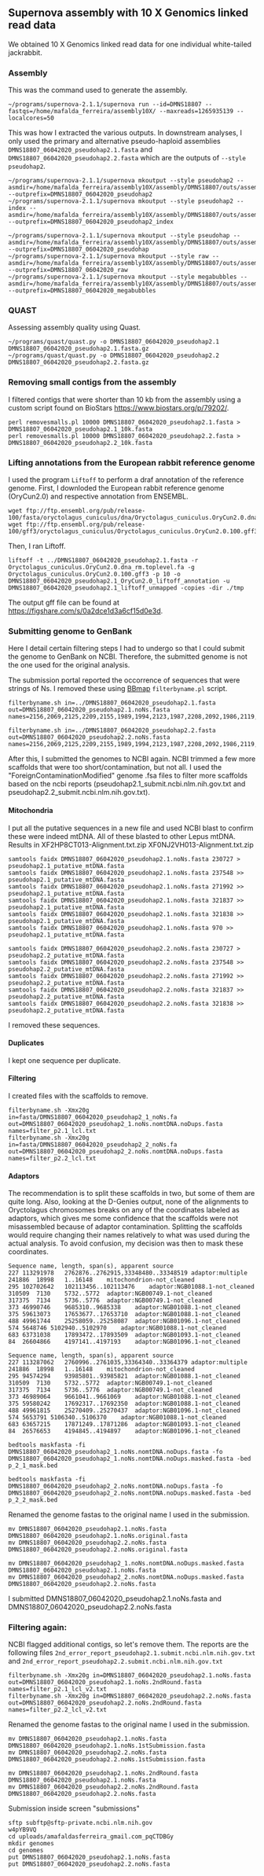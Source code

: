 ## Supernova assembly with 10 X Genomics linked read data

We obtained 10 X Genomics linked read data for one individual white-tailed jackrabbit.

### Assembly 

This was the command used to generate the assembly.

```
~/programs/supernova-2.1.1/supernova run --id=DMNS18807 --fastqs=/home/mafalda_ferreira/assembly10X/ --maxreads=1265935139 --localcores=50
```

This was how I extracted the various outputs. In downstream analyses, I only used the primary and alternative pseudo-haploid assemblies `DMNS18807_06042020_pseudohap2.1.fasta` and `DMNS18807_06042020_pseudohap2.2.fasta` which are the outputs of `--style pseudohap2`.

```
~/programs/supernova-2.1.1/supernova mkoutput --style pseudohap2 --asmdir=/home/mafalda_ferreira/assembly10X/assembly/DMNS18807/outs/assembly --outprefix=DMNS18807_06042020_pseudohap2
~/programs/supernova-2.1.1/supernova mkoutput --style pseudohap2 --index --asmdir=/home/mafalda_ferreira/assembly10X/assembly/DMNS18807/outs/assembly --outprefix=DMNS18807_06042020_pseudohap2_index

~/programs/supernova-2.1.1/supernova mkoutput --style pseudohap --asmdir=/home/mafalda_ferreira/assembly10X/assembly/DMNS18807/outs/assembly --outprefix=DMNS18807_06042020_pseudohap
~/programs/supernova-2.1.1/supernova mkoutput --style raw --asmdir=/home/mafalda_ferreira/assembly10X/assembly/DMNS18807/outs/assembly --outprefix=DMNS18807_06042020_raw
~/programs/supernova-2.1.1/supernova mkoutput --style megabubbles --asmdir=/home/mafalda_ferreira/assembly10X/assembly/DMNS18807/outs/assembly --outprefix=DMNS18807_06042020_megabubbles
```

### QUAST

Assessing assembly quality using Quast.

```
~/programs/quast/quast.py -o DMNS18807_06042020_pseudohap2.1 DMNS18807_06042020_pseudohap2.1.fasta.gz
~/programs/quast/quast.py -o DMNS18807_06042020_pseudohap2.2 DMNS18807_06042020_pseudohap2.2.fasta.gz
```

### Removing small contigs from the assembly

I filtered contigs that were shorter than 10 kb from the assembly using a custom script found on BioStars https://www.biostars.org/p/79202/.


```
perl removesmalls.pl 10000 DMNS18807_06042020_pseudohap2.1.fasta > DMNS18807_06042020_pseudohap2.1_10k.fasta
perl removesmalls.pl 10000 DMNS18807_06042020_pseudohap2.2.fasta > DMNS18807_06042020_pseudohap2.2_10k.fasta
```

### Lifting annotations from the European rabbit reference genome

I used the program `Liftoff` to perform a draf annotation of the reference genome. First, I downloded the European rabbit reference genome (OryCun2.0) and respective annotation from ENSEMBL.

```
wget ftp://ftp.ensembl.org/pub/release-100/fasta/oryctolagus_cuniculus/dna/Oryctolagus_cuniculus.OryCun2.0.dna_rm.toplevel.fa.gz
wget ftp://ftp.ensembl.org/pub/release-100/gff3/oryctolagus_cuniculus/Oryctolagus_cuniculus.OryCun2.0.100.gff3.gz
```

Then, I ran Liftoff.

```
liftoff -t ../DMNS18807_06042020_pseudohap2.1.fasta -r Oryctolagus_cuniculus.OryCun2.0.dna_rm.toplevel.fa -g Oryctolagus_cuniculus.OryCun2.0.100.gff3 -p 10 -o DMNS18807_06042020_pseudohap2.1_OryCun2.0_liftoff_annotation -u DMNS18807_06042020_pseudohap2.1_liftoff_unmapped -copies -dir ./tmp
```

The output gff file can be found at https://figshare.com/s/0a2dce1d3a6cf15d0e3d.

### Submitting genome to GenBank

Here I detail certain filtering steps I had to undergo so that I could submit the genome to GenBank on NCBI. Therefore, the submitted genome is not the one used for the original analysis.

The submission portal reported the occorrence of sequences that were strings of Ns. I removed these using [BBmap](https://sourceforge.net/projects/bbmap/) `filterbyname.pl` script.

```
filterbyname.sh in=../DMNS18807_06042020_pseudohap2.1.fasta out=DMNS18807_06042020_pseudohap2.1.noNs.fasta names=2156,2069,2125,2209,2155,1989,1994,2123,1987,2208,2092,1986,2119,2083,2074,2091,2205,1990,2115,2154,2072,2081,2118,2106,1991,2124,2164,320539,2114,2107,2097,1985,2116,2153,359326,2122,1995,321491,2071,366560,1992,2076,1997,1993,2084,1988,2085,2105,2136,2082,2089

filterbyname.sh in=../DMNS18807_06042020_pseudohap2.2.fasta out=DMNS18807_06042020_pseudohap2.2.noNs.fasta names=2156,2069,2125,2209,2155,1989,1994,2123,1987,2208,2092,1986,2119,2083,2074,2091,2205,1990,2115,2154,2072,2081,2118,2106,1991,2124,2164,320539,2114,2107,2097,1985,2116,2153,359326,2122,1995,321491,2071,366560,1992,2076,1997,1993,2084,1988,2085,2105,2136,2082,2089
```

After this, I submitted the genomes to NCBI again. NCBI trimmed a few more scaffolds that were too short/contamination, but not all. I used the "ForeignContaminationModified" genome .fsa files to filter more scaffolds based on the ncbi reports (pseudohap2.1_submit.ncbi.nlm.nih.gov.txt and pseudohap2.2_submit.ncbi.nlm.nih.gov.txt).

#### Mitochondria

I put all the putative sequences in a new file and used NCBI blast to confirm these were indeed mtDNA. All of these blasted to other Lepus mtDNA. Results in XF2HP8CT013-Alignment.txt.zip XF0NJ2VH013-Alignment.txt.zip

```
samtools faidx DMNS18807_06042020_pseudohap2.1.noNs.fasta 230727 > pseudohap2.1_putative_mtDNA.fasta
samtools faidx DMNS18807_06042020_pseudohap2.1.noNs.fasta 237548 >> pseudohap2.1_putative_mtDNA.fasta
samtools faidx DMNS18807_06042020_pseudohap2.1.noNs.fasta 271992 >> pseudohap2.1_putative_mtDNA.fasta
samtools faidx DMNS18807_06042020_pseudohap2.1.noNs.fasta 321837 >> pseudohap2.1_putative_mtDNA.fasta
samtools faidx DMNS18807_06042020_pseudohap2.1.noNs.fasta 321838 >> pseudohap2.1_putative_mtDNA.fasta
samtools faidx DMNS18807_06042020_pseudohap2.1.noNs.fasta 970 >> pseudohap2.1_putative_mtDNA.fasta
```

```
samtools faidx DMNS18807_06042020_pseudohap2.2.noNs.fasta 230727 > pseudohap2.2_putative_mtDNA.fasta
samtools faidx DMNS18807_06042020_pseudohap2.2.noNs.fasta 237548 >> pseudohap2.2_putative_mtDNA.fasta
samtools faidx DMNS18807_06042020_pseudohap2.2.noNs.fasta 271992 >> pseudohap2.2_putative_mtDNA.fasta
samtools faidx DMNS18807_06042020_pseudohap2.2.noNs.fasta 321837 >> pseudohap2.2_putative_mtDNA.fasta
samtools faidx DMNS18807_06042020_pseudohap2.2.noNs.fasta 321838 >> pseudohap2.2_putative_mtDNA.fasta
```

I removed these sequences.

#### Duplicates

I kept one sequence per duplicate.

#### Filtering

I created files with the scaffolds to remove.

```
filterbyname.sh -Xmx20g in=fasta/DMNS18807_06042020_pseudohap2_1_noNs.fa out=DMNS18807_06042020_pseudohap2_1.noNs.nomtDNA.noDups.fasta names=filter_p2.1_lcl.txt
filterbyname.sh -Xmx20g in=fasta/DMNS18807_06042020_pseudohap2_2_noNs.fa out=DMNS18807_06042020_pseudohap2_2.noNs.nomtDNA.noDups.fasta names=filter_p2.2_lcl.txt
```

#### Adaptors

The recommendation is to split these scaffolds in two, but some of them are quite long. Also, looking at the D-Genies output, none of the alignments to Oryctolagus chromosomes breaks on any of the coordinates labeled as adaptors, which gives me some confidence that the scaffolds were not misassembled because of adaptor contamination. Splitting the scaffolds would require changing their names relatively to what was used during the actual analysis. To avoid confusion, my decision was then to mask these coordinates.

```
Sequence name, length, span(s), apparent source
227	113291978	2762876..2762915,33348480..33348519	adaptor:multiple
241886	18998	1..16148	mitochondrion-not_cleaned
295	102702642	102113456..102113476	adaptor:NGB01088.1-not_cleaned
310509	7130	5732..5772	adaptor:NGB00749.1-not_cleaned
317375	7134	5736..5776	adaptor:NGB00749.1-not_cleaned
373	46990746	9685310..9685338	adaptor:NGB01088.1-not_cleaned
375	59613073	17653677..17653710	adaptor:NGB01088.1-not_cleaned
488	49961744	25258059..25258087	adaptor:NGB01096.1-not_cleaned
574	5648746	5102940..5102970	adaptor:NGB01088.1-not_cleaned
683	63731038	17893472..17893509	adaptor:NGB01093.1-not_cleaned
84	26604866	4197141..4197193	adaptor:NGB01096.1-not_cleaned
```

```
Sequence name, length, span(s), apparent source
227	113287062	2760996..2761035,33364340..33364379	adaptor:multiple
241886	18998	1..16148	mitochondrion-not_cleaned
295	94574294	93985801..93985821	adaptor:NGB01088.1-not_cleaned
310509	7130	5732..5772	adaptor:NGB00749.1-not_cleaned
317375	7134	5736..5776	adaptor:NGB00749.1-not_cleaned
373	46989064	9661041..9661069	adaptor:NGB01088.1-not_cleaned
375	59580242	17692317..17692350	adaptor:NGB01088.1-not_cleaned
488	49961815	25270409..25270437	adaptor:NGB01096.1-not_cleaned
574	5653791	5106340..5106370	adaptor:NGB01088.1-not_cleaned
683	63657215	17871249..17871286	adaptor:NGB01093.1-not_cleaned
84	26576653	4194845..4194897	adaptor:NGB01096.1-not_cleaned
```

```
bedtools maskfasta -fi DMNS18807_06042020_pseudohap2_1.noNs.nomtDNA.noDups.fasta -fo DMNS18807_06042020_pseudohap2_1.noNs.nomtDNA.noDups.masked.fasta -bed p_2_1_mask.bed

bedtools maskfasta -fi DMNS18807_06042020_pseudohap2_2.noNs.nomtDNA.noDups.fasta -fo DMNS18807_06042020_pseudohap2_2.noNs.nomtDNA.noDups.masked.fasta -bed p_2_2_mask.bed
```

Renamed the genome fastas to the original name I used in the submission. 

```
mv DMNS18807_06042020_pseudohap2.1.noNs.fasta DMNS18807_06042020_pseudohap2.1.noNs.original.fasta
mv DMNS18807_06042020_pseudohap2.2.noNs.fasta DMNS18807_06042020_pseudohap2.2.noNs.original.fasta

mv DMNS18807_06042020_pseudohap2_1.noNs.nomtDNA.noDups.masked.fasta DMNS18807_06042020_pseudohap2.1.noNs.fasta
mv DMNS18807_06042020_pseudohap2_2.noNs.nomtDNA.noDups.masked.fasta DMNS18807_06042020_pseudohap2.2.noNs.fasta
```

I submitted DMNS18807_06042020_pseudohap2.1.noNs.fasta and DMNS18807_06042020_pseudohap2.2.noNs.fasta

### Filtering again:

NCBI flagged additional contigs, so let's remove them. The reports are the following files `2nd_error_report_pseudohap2.1.submit.ncbi.nlm.nih.gov.txt` and `2nd_error_report_pseudohap2.2.submit.ncbi.nlm.nih.gov.txt`


```
filterbyname.sh -Xmx20g in=DMNS18807_06042020_pseudohap2.1.noNs.fasta out=DMNS18807_06042020_pseudohap2.1.noNs.2ndRound.fasta names=filter_p2.1_lcl_v2.txt
filterbyname.sh -Xmx20g in=DMNS18807_06042020_pseudohap2.2.noNs.fasta out=DMNS18807_06042020_pseudohap2.2.noNs.2ndRound.fasta names=filter_p2.2_lcl_v2.txt
```

Renamed the genome fastas to the original name I used in the submission. 

```
mv DMNS18807_06042020_pseudohap2.1.noNs.fasta DMNS18807_06042020_pseudohap2.1.noNs.1stSubmission.fasta
mv DMNS18807_06042020_pseudohap2.2.noNs.fasta DMNS18807_06042020_pseudohap2.2.noNs.1stSubmission.fasta

mv DMNS18807_06042020_pseudohap2.1.noNs.2ndRound.fasta DMNS18807_06042020_pseudohap2.1.noNs.fasta
mv DMNS18807_06042020_pseudohap2.2.noNs.2ndRound.fasta DMNS18807_06042020_pseudohap2.2.noNs.fasta
```

Submission inside screen "submissions"

```
sftp subftp@sftp-private.ncbi.nlm.nih.gov
w4pYB9VQ
cd uploads/amafaldasferreira_gmail.com_pqCTDBGy
mkdir genomes
cd genomes
put DMNS18807_06042020_pseudohap2.1.noNs.fasta
put DMNS18807_06042020_pseudohap2.2.noNs.fasta
```